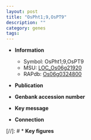 ```yaml
---
layout: post
title: "OsPht1;9,OsPT9"
description: ""
category: genes
tags: 
---
```


* **Information**  
    + Symbol: OsPht1;9,OsPT9  
    + MSU: [LOC_Os06g21920](http://rice.uga.edu/cgi-bin/ORF_infopage.cgi?orf=LOC_Os06g21920)  
    + RAPdb: [Os06g0324800](http://rapdb.dna.affrc.go.jp/viewer/gbrowse_details/irgsp1?name=Os06g0324800)  

* **Publication**  

* **Genbank accession number**  

* **Key message**  

* **Connection**  

[//]: # * **Key figures**  


